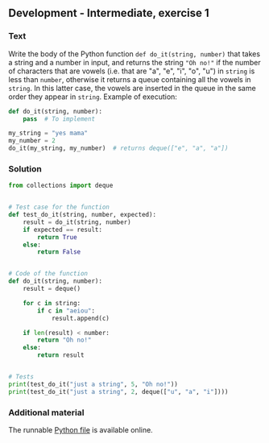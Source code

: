 ## Development - Intermediate, exercise 1

### Text
Write the body of the Python function `def do_it(string, number)` that takes a string and a number in input, and returns the string `"Oh no!"` if the number of characters that are vowels (i.e. that are "a", "e", "i", "o", "u") in `string` is less than `number`, otherwise it returns a queue containing all the vowels in `string`. In this latter case, the vowels are inserted in the queue in the same order they appear in `string`. Example of execution:

```python
def do_it(string, number):
    pass  # To implement

my_string = "yes mama"
my_number = 2
do_it(my_string, my_number)  # returns deque(["e", "a", "a"])
```

### Solution
```python
from collections import deque


# Test case for the function
def test_do_it(string, number, expected):
    result = do_it(string, number)
    if expected == result:
        return True
    else:
        return False


# Code of the function
def do_it(string, number):
    result = deque()

    for c in string:
        if c in "aeiou":
            result.append(c)

    if len(result) < number:
        return "Oh no!"
    else:
        return result


# Tests
print(test_do_it("just a string", 5, "Oh no!"))
print(test_do_it("just a string", 2, deque(["u", "a", "i"])))
``` 

### Additional material
The runnable [Python file](exercise_1.py) is available online.
